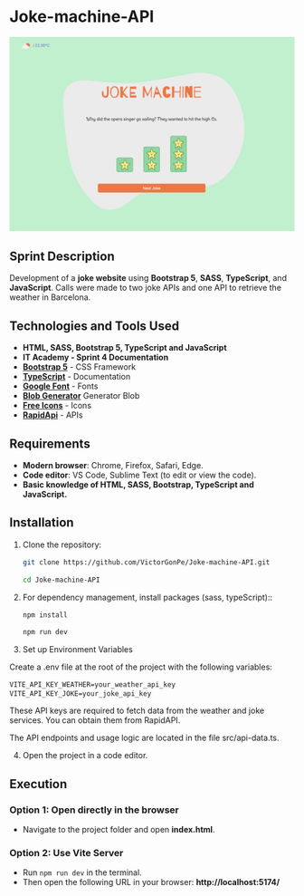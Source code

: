 # Joke-machine-API


![Preview](src/assets/img/previsualizacion.png "Joke Machine")

## Sprint Description

Development of a **joke website** using **Bootstrap 5**, **SASS**, **TypeScript**, and **JavaScript**. Calls were made to two joke APIs and one API to retrieve the weather in Barcelona.

## Technologies and Tools Used

- **HTML, SASS, Bootstrap 5, TypeScript and JavaScript**
- **IT Academy - Sprint 4 Documentation**
- **[Bootstrap 5](https://getbootstrap.com/)** - CSS Framework
- **[TypeScript](https://www.typescriptlang.org/es/docs/)** - Documentation
- **[Google Font](https://fonts.google.com/)** - Fonts
- **[Blob Generator](https://www.magicpattern.design/tools/blob-generator)** Generator Blob
- **[Free Icons](https://freeicons.io)** - Icons
- **[RapidApi](https://rapidapi.com/)** - APIs

## Requirements

- **Modern browser**: Chrome, Firefox, Safari, Edge.
- **Code editor**: VS Code, Sublime Text (to edit or view the code).
- **Basic knowledge of HTML, SASS, Bootstrap, TypeScript and JavaScript.**

## Installation

1. Clone the repository:

    ```bash
    git clone https://github.com/VictorGonPe/Joke-machine-API.git
    ```

    ```bash
    cd Joke-machine-API
    ```

2. For dependency management, install packages (sass, typeScript)::

    ```bash
    npm install
    ```
     ```bash
    npm run dev
    ```

3. Set up Environment Variables

Create a .env file at the root of the project with the following variables:

```env
VITE_API_KEY_WEATHER=your_weather_api_key
VITE_API_KEY_JOKE=your_joke_api_key
```

These API keys are required to fetch data from the weather and joke services.
You can obtain them from RapidAPI.

The API endpoints and usage logic are located in the file src/api-data.ts.

4. Open the project in a code editor.

## Execution

### **Option 1**: Open directly in the browser  
- Navigate to the project folder and open **index.html**.

### **Option 2**: Use Vite Server  
- Run `npm run dev` in the terminal.
- Then open the following URL in your browser: **http://localhost:5174/**

